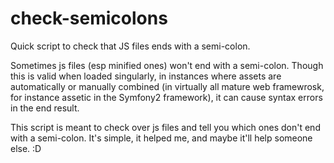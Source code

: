 check-semicolons
================

Quick script to check that JS files ends with a semi-colon.

Sometimes js files (esp minified ones) won't end with a semi-colon. Though this is valid when loaded singularly, in instances where assets are automatically or manually combined (in virtually all mature web framewrosk, for instance assetic in the Symfony2 framework), it can cause syntax errors in the end result.

This script is meant to check over js files and tell you which ones don't end with a semi-colon. It's simple, it helped me, and maybe it'll help someone else. :D
